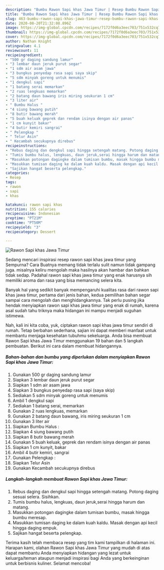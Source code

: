 ```yaml
---
description: "Bumbu Rawon Sapi khas Jawa Timur | Resep Bumbu Rawon Sapi khas Jawa Timur Yang Sedap"
title: "Bumbu Rawon Sapi khas Jawa Timur | Resep Bumbu Rawon Sapi khas Jawa Timur Yang Sedap"
slug: 463-bumbu-rawon-sapi-khas-jawa-timur-resep-bumbu-rawon-sapi-khas-jawa-timur-yang-sedap
date: 2020-08-20T21:32:08.896Z
image: https://img-global.cpcdn.com/recipes/7172f0d6a3eec703/751x532cq70/rawon-sapi-khas-jawa-timur-foto-resep-utama.jpg
thumbnail: https://img-global.cpcdn.com/recipes/7172f0d6a3eec703/751x532cq70/rawon-sapi-khas-jawa-timur-foto-resep-utama.jpg
cover: https://img-global.cpcdn.com/recipes/7172f0d6a3eec703/751x532cq70/rawon-sapi-khas-jawa-timur-foto-resep-utama.jpg
author: Nathan Knight
ratingvalue: 4.1
reviewcount: 11
recipeingredient:
- "500 gr daging sandung lamur"
- "3 lembar daun jeruk purut segar"
- "1 sdm air asam jawa"
- "3 bungkus penyedap rasa sapi saya skip"
- "5 sdm minyak goreng untuk menumis"
- "1 dengkul sapi"
- "1 batang serai memarkan"
- "2 ruas lengkuas memarkan"
- "2 batang daun bawang iris miring seukuran 1 cm"
- "3 liter air"
- " Bumbu Halus "
- "4 siung bawang putih"
- "8 butir bawang merah"
- "5 buah keluak geprek dan rendam isinya dengan air panas"
- "1 cm kunyit bakar"
- "4 butir kemiri sangrai"
- " Pelengkap "
- " Telur Asin"
- " Kecambah secukupnya direbus"
recipeinstructions:
- "Rebus daging dan dengkul sapi hingga setengah matang. Potong daging sesuai selera. Sisihkan."
- "Tumis bumbu halus, lengkuas, daun jeruk,serai hingga harum dan matang."
- "Masukkan potongan dagingke dalam tumisan bumbu, masak hingga bumbu meresap."
- "Masukkan tumisan daging ke dalam kuah kaldu. Masak dengan api kecil hingga daging empuk."
- "Sajikan hangat beserta pelengkap."
categories:
- Resep
tags:
- rawon
- sapi
- khas

katakunci: rawon sapi khas 
nutrition: 155 calories
recipecuisine: Indonesian
preptime: "PT21M"
cooktime: "PT50M"
recipeyield: "3"
recipecategory: Dessert

---
```



![Rawon Sapi khas Jawa Timur](https://img-global.cpcdn.com/recipes/7172f0d6a3eec703/751x532cq70/rawon-sapi-khas-jawa-timur-foto-resep-utama.jpg)

Sedang mencari inspirasi resep rawon sapi khas jawa timur yang Sempurna? Cara Buatnya memang tidak terlalu sulit namun tidak gampang juga. misalnya keliru mengolah maka hasilnya akan hambar dan bahkan tidak sedap. Padahal rawon sapi khas jawa timur yang enak harusnya sih memiliki aroma dan rasa yang bisa memancing selera kita.



Banyak hal yang sedikit banyak mempengaruhi kualitas rasa dari rawon sapi khas jawa timur, pertama dari jenis bahan, kedua pemilihan bahan segar sampai cara mengolah dan menghidangkannya. Tak perlu pusing jika hendak menyiapkan rawon sapi khas jawa timur yang enak di rumah, karena asal sudah tahu triknya maka hidangan ini mampu menjadi suguhan istimewa.


Nah, kali ini kita coba, yuk, ciptakan rawon sapi khas jawa timur sendiri di rumah. Tetap berbahan sederhana, sajian ini dapat memberi manfaat untuk membantu menjaga kesehatan tubuhmu sekeluarga. Anda bisa membuat Rawon Sapi khas Jawa Timur menggunakan 19 bahan dan 5 langkah pembuatan. Berikut ini cara dalam membuat hidangannya.

<!--inarticleads1-->

##### Bahan-bahan dan bumbu yang diperlukan dalam menyiapkan Rawon Sapi khas Jawa Timur:

1. Gunakan 500 gr daging sandung lamur
1. Siapkan 3 lembar daun jeruk purut segar
1. Siapkan 1 sdm air asam jawa
1. Siapkan 3 bungkus penyedap rasa sapi (saya skip)
1. Sediakan 5 sdm minyak goreng untuk menumis
1. Ambil 1 dengkul sapi
1. Sediakan 1 batang serai, memarkan
1. Gunakan 2 ruas lengkuas, memarkan
1. Gunakan 2 batang daun bawang, iris miring seukuran 1 cm
1. Gunakan 3 liter air
1. Siapkan  Bumbu Halus :
1. Siapkan 4 siung bawang putih
1. Siapkan 8 butir bawang merah
1. Gunakan 5 buah keluak, geprek dan rendam isinya dengan air panas
1. Siapkan 1 cm kunyit, bakar
1. Ambil 4 butir kemiri, sangrai
1. Gunakan  Pelengkap :
1. Siapkan  Telur Asin
1. Gunakan  Kecambah secukupnya direbus




<!--inarticleads2-->

##### Langkah-langkah membuat Rawon Sapi khas Jawa Timur:

1. Rebus daging dan dengkul sapi hingga setengah matang. Potong daging sesuai selera. Sisihkan.
1. Tumis bumbu halus, lengkuas, daun jeruk,serai hingga harum dan matang.
1. Masukkan potongan dagingke dalam tumisan bumbu, masak hingga bumbu meresap.
1. Masukkan tumisan daging ke dalam kuah kaldu. Masak dengan api kecil hingga daging empuk.
1. Sajikan hangat beserta pelengkap.




Terima kasih telah membaca resep yang tim kami tampilkan di halaman ini. Harapan kami, olahan Rawon Sapi khas Jawa Timur yang mudah di atas dapat membantu Anda menyiapkan hidangan yang lezat untuk keluarga/teman ataupun menjadi inspirasi bagi Anda yang berkeinginan untuk berbisnis kuliner. Selamat mencoba!

